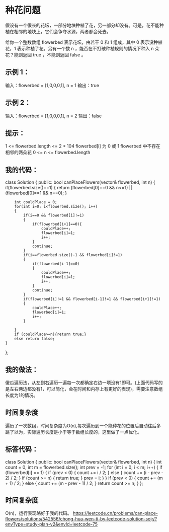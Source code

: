 # 种花问题
假设有一个很长的花坛，一部分地块种植了花，另一部分却没有。可是，花不能种植在相邻的地块上，它们会争夺水源，两者都会死去。

给你一个整数数组 flowerbed 表示花坛，由若干 0 和 1 组成，其中 0 表示没种植花，1 表示种植了花。另有一个数 n ，能否在不打破种植规则的情况下种入 n 朵花？能则返回 true ，不能则返回 false 。

 

## 示例 1：

输入：flowerbed = [1,0,0,0,1], n = 1
输出：true

## 示例 2：

输入：flowerbed = [1,0,0,0,1], n = 2
输出：false
 

## 提示：

1 <= flowerbed.length <= 2 * 104
flowerbed[i] 为 0 或 1
flowerbed 中不存在相邻的两朵花
0 <= n <= flowerbed.length

## 我的代码：
class Solution {
public:
    bool canPlaceFlowers(vector<int>& flowerbed, int n) {
        if(flowerbed.size()==1)
        {
            return (flowerbed[0]==0 && n<=1) || (flowerbed[0]==1 && n==0);
        }

        int couldPlace = 0;
        for(int i=0; i<flowerbed.size(); i++)
        {
            if(i==0 && flowerbed[i]!=1)
            {
                if(flowerbed[i+1]==0){
                    couldPlace++;
                    flowerbed[i]=1;
                    i++;
                }
                continue;
            }
            if(i==flowerbed.size()-1 && flowerbed[i]!=1)
            {
                if(flowerbed[i-1]==0)
                {
                    couldPlace++;
                    flowerbed[i]=1;
                    i++;
                }
                continue;
            }
            if(flowerbed[i]!=1 && flowerbed[i-1]!=1 && flowerbed[i+1]!=1)
            {
                couldPlace++;
                flowerbed[i]=1;
                i++;
            }

        }
        if (couldPlace>=n){return true;}
        else return false;
    }
};

## 我的做法：
傻瓜遍历法，从左到右遍历一遍每一次都确定右边一项没有1即可。(上面代码写的是左右两边都没有1，可以简化，会在时间和内存上有更好的表现)，需要注意数组长度为1的情况。

## 时间复杂度
遍历了一次数组，时间复杂度为O(n),每次遍历到一个能种花的位置后自动往后多跳了以为，实际遍历长度是小于等于数组长度的，这里做了一点优化。

## 标答代码：
class Solution {
public:
    bool canPlaceFlowers(vector<int>& flowerbed, int n) {
        int count = 0;
        int m = flowerbed.size();
        int prev = -1;
        for (int i = 0; i < m; i++) {
            if (flowerbed[i] == 1) {
                if (prev < 0) {
                    count += i / 2;
                } else {
                    count += (i - prev - 2) / 2;
                }
                if (count >= n) {
                    return true;
                }
                prev = i;
            }
        }
        if (prev < 0) {
            count += (m + 1) / 2;
        } else {
            count += (m - prev - 1) / 2;
        }
        return count >= n;
    }
};


## 时间复杂度
O(n)，运行表现略好于我的代码。
https://leetcode.cn/problems/can-place-flowers/solutions/542556/chong-hua-wen-ti-by-leetcode-solution-sojr/?envType=study-plan-v2&envId=leetcode-75


